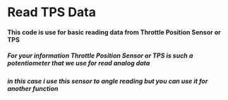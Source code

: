 # Read TPS Data
#### This code is use for basic reading data from Throttle Position Sensor or TPS
##### For your information Throttle Position Sensor or TPS is such a potentiometer that we use for read analog data
##### in this case i use this sensor to angle reading but you can use it for another function
